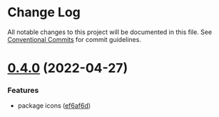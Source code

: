 # Change Log

All notable changes to this project will be documented in this file.
See [Conventional Commits](https://conventionalcommits.org) for commit guidelines.

# [0.4.0](https://github.com/thiagobrolly/paykit/compare/v0.3.0...v0.4.0) (2022-04-27)


### Features

* package icons ([ef6af6d](https://github.com/thiagobrolly/paykit/commit/ef6af6d323d79d5263bdbc6f37a1b238e73f837e))
